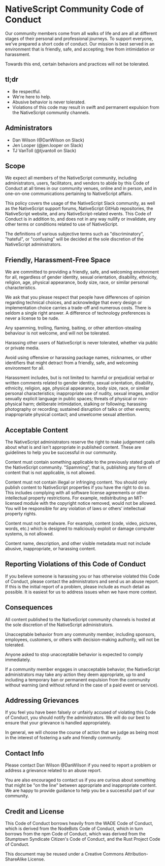 # NativeScript Community Code of Conduct

Our community members come from all walks of life and are all at different stages of their personal and professional journeys. To support everyone, we've prepared a short code of conduct. Our mission is best served in an environment that is friendly, safe, and accepting; free from intimidation or harassment.

Towards this end, certain behaviors and practices will not be tolerated.

## tl;dr

* Be respectful.
* We're here to help.
* Abusive behavior is never tolerated.
* Violations of this code may result in swift and permanent expulsion from the NativeScript community channels.

## Administrators

* Dan Wilson (@DanWilson on Slack)
* Jen Looper (@jen.looper on Slack)
* TJ VanToll (@tjvantoll on Slack)

## Scope

We expect all members of the NativeScript community, including administrators, users, facilitators, and vendors to abide by this Code of Conduct at all times in our community venues, online and in person, and in one-on-one communications pertaining to NativeScript affairs.

This policy covers the usage of the NativeScript Slack community, as well as the NativeScript support forums, NativeScript GitHub repositories, the NativeScript website, and any NativeScript-related events. This Code of Conduct is in addition to, and does not in any way nullify or invalidate, any other terms or conditions related to use of NativeScript.

The definitions of various subjective terms such as "discriminatory", "hateful", or "confusing" will be decided at the sole discretion of the NativeScript administrators.

## Friendly, Harassment-Free Space

We are committed to providing a friendly, safe, and welcoming environment for all, regardless of gender identity, sexual orientation, disability, ethnicity, religion, age, physical appearance, body size, race, or similar personal characteristics.

We ask that you please respect that people have differences of opinion regarding technical choices, and acknowledge that every design or implementation choice carries a trade-off and numerous costs. There is seldom a single right answer. A difference of technology preferences is never a license to be rude.

Any spamming, trolling, flaming, baiting, or other attention-stealing behaviour is not welcome, and will not be tolerated.

Harassing other users of NativeScript is never tolerated, whether via public or private media.

Avoid using offensive or harassing package names, nicknames, or other identifiers that might detract from a friendly, safe, and welcoming environment for all.

Harassment includes, but is not limited to: harmful or prejudicial verbal or written comments related to gender identity, sexual orientation, disability, ethnicity, religion, age, physical appearance, body size, race, or similar personal characteristics; inappropriate use of nudity, sexual images, and/or sexually explicit language in public spaces; threats of physical or non-physical harm; deliberate intimidation, stalking or following; harassing photography or recording; sustained disruption of talks or other events; inappropriate physical contact; and unwelcome sexual attention.

## Acceptable Content

The NativeScript administrators reserve the right to make judgement calls about what is and isn't appropriate in published content. These are guidelines to help you be successful in our community.

Content must contain something applicable to the previously stated goals of the NativeScript community. "Spamming", that is, publishing any form of content that is not applicable, is not allowed.

Content must not contain illegal or infringing content. You should only publish content to NativeScript properties if you have the right to do so. This includes complying with all software license agreements or other intellectual property restrictions. For example, redistributing an MIT-licensed module with the copyright notice removed, would not be allowed. You will be responsible for any violation of laws or others’ intellectual property rights.

Content must not be malware. For example, content (code, video, pictures, words, etc.) which is designed to maliciously exploit or damage computer systems, is not allowed.

Content name, description, and other visible metadata must not include abusive, inappropriate, or harassing content.

## Reporting Violations of this Code of Conduct

If you believe someone is harassing you or has otherwise violated this Code of Conduct, please contact the administrators and send us an abuse report. If this is the initial report of a problem, please include as much detail as possible. It is easiest for us to address issues when we have more context.

## Consequences

All content published to the NativeScript community channels is hosted at the sole discretion of the NativeScript administrators.

Unacceptable behavior from any community member, including sponsors, employees, customers, or others with decision-making authority, will not be tolerated.

Anyone asked to stop unacceptable behavior is expected to comply immediately.

If a community member engages in unacceptable behavior, the NativeScript administrators may take any action they deem appropriate, up to and including a temporary ban or permanent expulsion from the community without warning (and without refund in the case of a paid event or service).

## Addressing Grievances

If you feel you have been falsely or unfairly accused of violating this Code of Conduct, you should notify the administrators. We will do our best to ensure that your grievance is handled appropriately.

In general, we will choose the course of action that we judge as being most in the interest of fostering a safe and friendly community.

## Contact Info

Please contact Dan Wilson @DanWilson if you need to report a problem or address a grievance related to an abuse report.

You are also encouraged to contact us if you are curious about something that might be "on the line" between appropriate and inappropriate content. We are happy to provide guidance to help you be a successful part of our community.

## Credit and License

This Code of Conduct borrows heavily from the WADE Code of Conduct, which is derived from the NodeBots Code of Conduct, which in turn borrows from the npm Code of Conduct, which was derived from the Stumptown Syndicate Citizen's Code of Conduct, and the Rust Project Code of Conduct.

This document may be reused under a Creative Commons Attribution-ShareAlike License.
